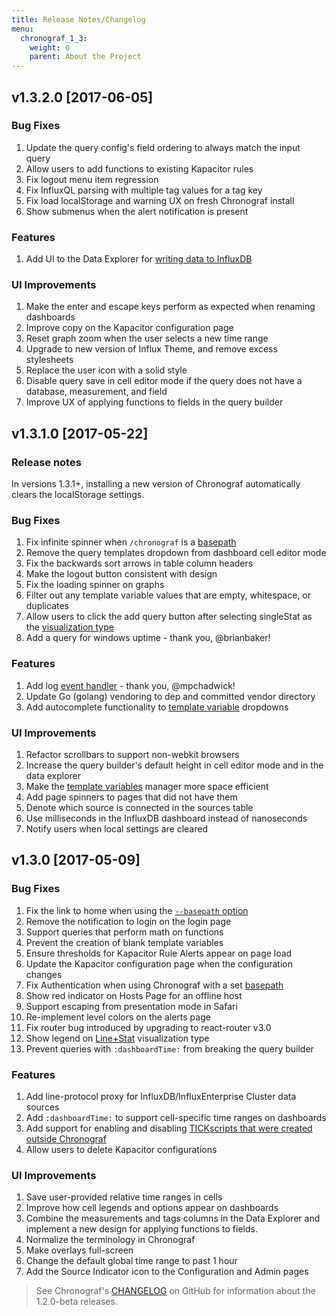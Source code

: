 ```yaml
---
title: Release Notes/Changelog
menu:
  chronograf_1_3:
    weight: 0
    parent: About the Project
---
```

## v1.3.2.0 [2017-06-05]

### Bug Fixes
1. Update the query config's field ordering to always match the input query
1. Allow users to add functions to existing Kapacitor rules
1. Fix logout menu item regression
1. Fix InfluxQL parsing with multiple tag values for a tag key
1. Fix load localStorage and warning UX on fresh Chronograf install
1. Show submenus when the alert notification is present

### Features
  1. Add UI to the Data Explorer for [writing data to InfluxDB](/chronograf/v1.3/guides/transition-web-admin-interface/#writing-data)

### UI Improvements
  1. Make the enter and escape keys perform as expected when renaming dashboards
  1. Improve copy on the Kapacitor configuration page
  1. Reset graph zoom when the user selects a new time range
  1. Upgrade to new version of Influx Theme, and remove excess stylesheets
  1. Replace the user icon with a solid style
  1. Disable query save in cell editor mode if the query does not have a database, measurement, and field
  1. Improve UX of applying functions to fields in the query builder
  
## v1.3.1.0 [2017-05-22]

### Release notes

In versions 1.3.1+, installing a new version of Chronograf automatically clears the localStorage settings.

### Bug Fixes
  1. Fix infinite spinner when `/chronograf` is a [basepath](/chronograf/v1.3/administration/configuration/#p-basepath)
  1. Remove the query templates dropdown from dashboard cell editor mode
  1. Fix the backwards sort arrows in table column headers
  1. Make the logout button consistent with design
  1. Fix the loading spinner on graphs
  1. Filter out any template variable values that are empty, whitespace, or duplicates
  1. Allow users to click the add query button after selecting singleStat as the [visualization type](/chronograf/v1.3/troubleshooting/frequently-asked-questions/#what-visualization-types-does-chronograf-support)
  1. Add a query for windows uptime - thank you, @brianbaker!

### Features
  1. Add log [event handler](/chronograf/v1.3/troubleshooting/frequently-asked-questions/#what-kapacitor-event-handlers-are-supported-in-chronograf) - thank you, @mpchadwick!
  1. Update Go (golang) vendoring to dep and committed vendor directory
  1. Add autocomplete functionality to [template variable](/chronograf/v1.3/guides/dashboard-template-variables/) dropdowns

### UI Improvements
  1. Refactor scrollbars to support non-webkit browsers
  1. Increase the query builder's default height in cell editor mode and in the data explorer
  1. Make the [template variables](/chronograf/v1.3/guides/dashboard-template-variables/) manager more space efficient
  1. Add page spinners to pages that did not have them
  1. Denote which source is connected in the sources table
  1. Use milliseconds in the InfluxDB dashboard instead of nanoseconds
  1. Notify users when local settings are cleared

## v1.3.0 [2017-05-09]

### Bug Fixes
  1. Fix the link to home when using the [`--basepath` option](/chronograf/v1.3/administration/configuration/#p-basepath)
  1. Remove the notification to login on the login page
  1. Support queries that perform math on functions
  1. Prevent the creation of blank template variables
  1. Ensure thresholds for Kapacitor Rule Alerts appear on page load
  1. Update the Kapacitor configuration page when the configuration changes
  1. Fix Authentication when using Chronograf with a set [basepath](/chronograf/v1.3/administration/configuration/#p-basepath)
  1. Show red indicator on Hosts Page for an offline host
  1. Support escaping from presentation mode in Safari
  1. Re-implement level colors on the alerts page
  1. Fix router bug introduced by upgrading to react-router v3.0
  1. Show legend on [Line+Stat](/chronograf/v1.3/troubleshooting/frequently-asked-questions/#line-stat) visualization type
  1. Prevent queries with `:dashboardTime:` from breaking the query builder

### Features
  1. Add line-protocol proxy for InfluxDB/InfluxEnterprise Cluster data sources
  1. Add `:dashboardTime:` to support cell-specific time ranges on dashboards
  1. Add support for enabling and disabling [TICKscripts that were created outside Chronograf](/chronograf/v1.3/guides/advanced-kapacitor/#tickscript-management)
  1. Allow users to delete Kapacitor configurations

### UI Improvements
  1. Save user-provided relative time ranges in cells
  1. Improve how cell legends and options appear on dashboards 
  1. Combine the measurements and tags columns in the Data Explorer and implement a new design for applying functions to fields.
  1. Normalize the terminology in Chronograf
  1. Make overlays full-screen
  1. Change the default global time range to past 1 hour
  1. Add the Source Indicator icon to the Configuration and Admin pages
  
> See Chronograf's [CHANGELOG](https://github.com/influxdata/chronograf/blob/master/CHANGELOG.md) on GitHub for information about the 1.2.0-beta releases.
